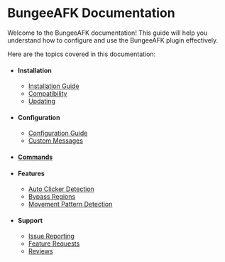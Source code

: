 # BungeeAFK Documentation
Welcome to the BungeeAFK documentation! This guide will help you understand how to configure
and use the BungeeAFK plugin effectively.

Here are the topics covered in this documentation:

- #### Installation
    - [Installation Guide](installation.md)
    - [Compatibility](compatibility.md)
    - [Updating](updating.md)
- #### Configuration
    - [Configuration Guide](configuration.md)
    - [Custom Messages](custom_messages.md)
- #### [Commands](commands.md)
- #### Features
    - [Auto Clicker Detection](auto_clicker_detection.md)
    - [Bypass Regions](bypass_regions.md)
    - [Movement Pattern Detection](movement_pattern_detection.md)
- #### Support
    - [Issue Reporting](issue_reporting.md)
    - [Feature Requests](feature_requests.md)
    - [Reviews](reviewing.md)
